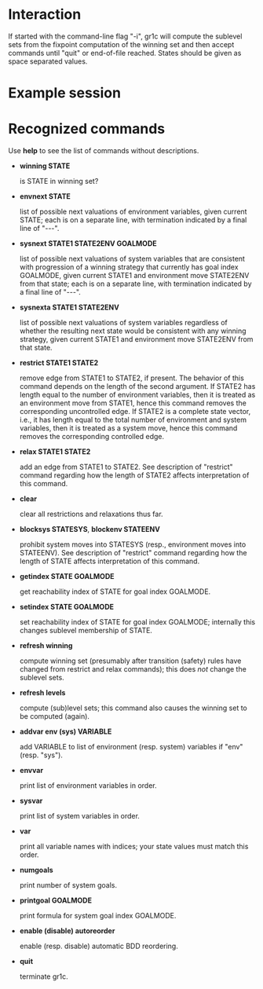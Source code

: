 Interaction
===========

If started with the command-line flag "-i", gr1c will compute the
sublevel sets from the fixpoint computation of the winning set and
then accept commands until "quit" or end-of-file reached.  States
should be given as space separated values.


Example session
===============




Recognized commands
===================

Use **help** to see the list of commands without descriptions.

* **winning STATE**

  is STATE in winning set?

* **envnext STATE**

  list of possible next valuations of environment variables, given
  current STATE; each is on a separate line, with termination
  indicated by a final line of "---".

* **sysnext STATE1 STATE2ENV GOALMODE**

  list of possible next valuations of system variables that are
  consistent with progression of a winning strategy that currently has
  goal index GOALMODE, given current STATE1 and environment move
  STATE2ENV from that state; each is on a separate line, with
  termination indicated by a final line of "---".

* **sysnexta STATE1 STATE2ENV**

  list of possible next valuations of system variables regardless of
  whether the resulting next state would be consistent with any
  winning strategy, given current STATE1 and environment move
  STATE2ENV from that state.

* **restrict STATE1 STATE2**

  remove edge from STATE1 to STATE2, if present. The behavior of this
  command depends on the length of the second argument. If STATE2 has
  length equal to the number of environment variables, then it is
  treated as an environment move from STATE1, hence this command
  removes the corresponding uncontrolled edge. If STATE2 is a complete
  state vector, i.e., it has length equal to the total number of
  environment and system variables, then it is treated as a system
  move, hence this command removes the corresponding controlled edge.

* **relax STATE1 STATE2**

  add an edge from STATE1 to STATE2. See description of "restrict"
  command regarding how the length of STATE2 affects interpretation of
  this command.

* **clear**

  clear all restrictions and relaxations thus far.

* **blocksys STATESYS**, **blockenv STATEENV**

  prohibit system moves into STATESYS (resp., environment moves into
  STATEENV).  See description of "restrict" command regarding how the
  length of STATE affects interpretation of this command.

* **getindex STATE GOALMODE**

  get reachability index of STATE for goal index GOALMODE.

* **setindex STATE GOALMODE**

  set reachability index of STATE for goal index GOALMODE; internally
  this changes sublevel membership of STATE.

* **refresh winning**

  compute winning set (presumably after transition (safety) rules have
  changed from restrict and relax commands); this does *not* change
  the sublevel sets.

* **refresh levels**

  compute (sub)level sets; this command also causes the winning set to
  be computed (again).

* **addvar env (sys) VARIABLE**

  add VARIABLE to list of environment (resp. system) variables if
  "env" (resp. "sys").

* **envvar**

  print list of environment variables in order.

* **sysvar**

  print list of system variables in order.

* **var**

  print all variable names with indices; your state values must match
  this order.

* **numgoals**

  print number of system goals.

* **printgoal GOALMODE**

  print formula for system goal index GOALMODE.

* **enable (disable) autoreorder**

  enable (resp. disable) automatic BDD reordering.

* **quit**

  terminate gr1c.
